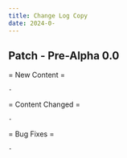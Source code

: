 ```yaml
---
title: Change Log Copy
date: 2024-0-
---
```


Patch - Pre-Alpha 0.0
---

= New Content =
```
- 
```


= Content Changed =
```
-
```


= Bug Fixes =
```
-
```